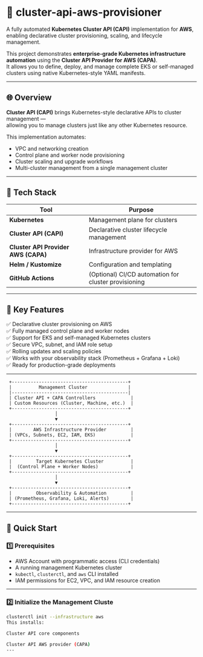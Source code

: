# 🚀 cluster-api-aws-provisioner

A fully automated **Kubernetes Cluster API (CAPI)** implementation for **AWS**, enabling declarative cluster provisioning, scaling, and lifecycle management.

This project demonstrates **enterprise-grade Kubernetes infrastructure automation** using the **Cluster API Provider for AWS (CAPA)**.  
It allows you to define, deploy, and manage complete EKS or self-managed clusters using native Kubernetes-style YAML manifests.

---

## 🌐 Overview

**Cluster API (CAPI)** brings Kubernetes-style declarative APIs to cluster management —  
allowing you to manage clusters just like any other Kubernetes resource.

This implementation automates:

- VPC and networking creation  
- Control plane and worker node provisioning  
- Cluster scaling and upgrade workflows  
- Multi-cluster management from a single management cluster  

---

## 🧩 Tech Stack

| Tool | Purpose |
|------|----------|
| **Kubernetes** | Management plane for clusters |
| **Cluster API (CAPI)** | Declarative cluster lifecycle management |
| **Cluster API Provider AWS (CAPA)** | Infrastructure provider for AWS |
| **Helm / Kustomize** | Configuration and templating |
| **GitHub Actions** | (Optional) CI/CD automation for cluster provisioning |

---

## 🎯 Key Features

✅ Declarative cluster provisioning on AWS  
✅ Fully managed control plane and worker nodes  
✅ Support for EKS and self-managed Kubernetes clusters  
✅ Secure VPC, subnet, and IAM role setup  
✅ Rolling updates and scaling policies  
✅ Works with your observability stack (Prometheus + Grafana + Loki)  
✅ Ready for production-grade deployments  

---
     +-------------------------------------------+
     |          Management Cluster               |
     |-------------------------------------------|
     | Cluster API + CAPA Controllers             |
     | Custom Resources (Cluster, Machine, etc.)  |
     +-------------------------------------------+
                      │
                      ▼
     +-------------------------------------------+
     |        AWS Infrastructure Provider         |
     | (VPCs, Subnets, EC2, IAM, EKS)             |
     +-------------------------------------------+
                      │
                      ▼
     +-------------------------------------------+
     |         Target Kubernetes Cluster          |
     |  (Control Plane + Worker Nodes)            |
     +-------------------------------------------+
                      │
                      ▼
     +-------------------------------------------+
     |         Observability & Automation         |
     | (Prometheus, Grafana, Loki, Alerts)        |
     +-------------------------------------------+

---

## 🚀 Quick Start

### 1️⃣ Prerequisites

- AWS Account with programmatic access (CLI credentials)  
- A running management Kubernetes cluster  
- `kubectl`, `clusterctl`, and `aws` CLI installed  
- IAM permissions for EC2, VPC, and IAM resource creation  

---

### 2️⃣ Initialize the Management Cluste

```bash
clusterctl init --infrastructure aws
This installs:

Cluster API core components

Cluster API AWS provider (CAPA)
---


